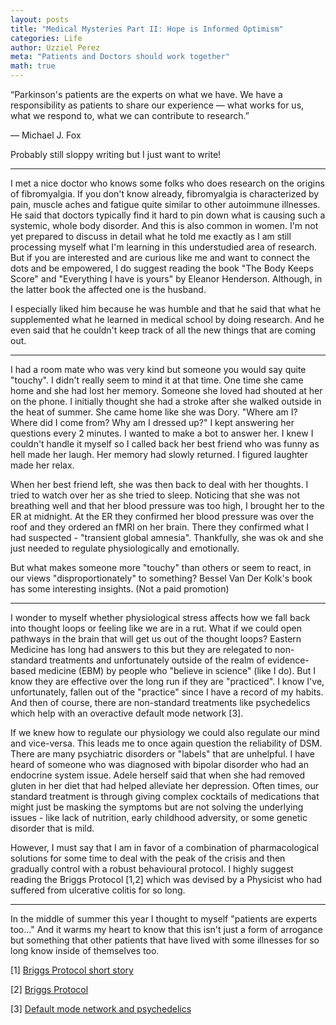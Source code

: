 ```yaml
---
layout: posts
title: "Medical Mysteries Part II: Hope is Informed Optimism"
categories: Life
author: Uzziel Perez
meta: "Patients and Doctors should work together"
math: true
---
```



“Parkinson's patients are the experts on what we have. We have a responsibility as patients to share our experience — what works for us, what we respond to, what we can contribute to research.”

— Michael J. Fox

Probably still sloppy writing but I just want to write!

--------

I met a nice doctor who knows some folks who does research on the origins of fibromyalgia. If you don't know already, fibromyalgia is characterized by pain, muscle aches and fatigue quite similar to other autoimmune illnesses.
He said that doctors typically find it hard to pin down what is causing such a systemic, whole body disorder. And this is also common in women. I'm not yet prepared to discuss in detail what he told me exactly as I am still processing myself what I'm learning in this understudied area of research.
But if you are interested and are curious like me and want to connect the dots and be empowered, I do suggest reading the book "The Body Keeps Score" and "Everything I have is yours" by Eleanor Henderson. Although, in the latter book the affected one is the husband.

I especially liked him because he was humble and that he said that what he supplemented what he learned in medical school by doing research. And he even said that he couldn't keep track of all the new things that are coming out.

--------

I had a room mate who was very kind but someone you would say quite "touchy". I didn't really seem to mind it at that time. One time she came home and she had lost her memory. Someone she loved had shouted at her on the phone. I initially thought she had a stroke after she walked outside in the heat of summer. She came home like she was Dory. "Where am I? Where did I come from? Why am I dressed up?" I kept answering her questions every 2 minutes. I wanted to make a bot to answer her. I knew I couldn't handle it myself so I called back her best friend who was funny as hell made her laugh. Her memory had slowly returned. I figured laughter made her relax.

When her best friend left, she was then back to deal with her thoughts. I tried to watch over her as she tried to sleep. Noticing that she was not breathing well and that her blood pressure was too high, I brought her to the ER at midnight. At the ER they confirmed her blood pressure was over the roof and they ordered an fMRI on her brain. There they confirmed what I had suspected - "transient global amnesia". Thankfully, she was ok and she just needed to regulate physiologically and emotionally.

But what makes someone more "touchy" than others or seem to react, in our views "disproportionately" to something? Bessel Van Der Kolk's book has some interesting insights. (Not a paid promotion)

--------

I wonder to myself whether physiological stress affects how we fall back into thought loops or feeling like we are in a rut. What if we could open pathways in the brain that will get us out of the thought loops? Eastern Medicine has long had answers to this but they are relegated to non-standard treatments and unfortunately outside of the realm of evidence-based medicine (EBM) by people who "believe in science" (like I do). But I know they are effective over the long run if they are "practiced". I know I've, unfortunately, fallen out of the "practice" since I have a record of my habits. And then of course, there are non-standard treatments like psychedelics which help with an overactive default mode network [3].

 If we knew how to regulate our physiology we could also regulate our mind and vice-versa. This leads me to once again question the reliability of DSM. There are many psychiatric disorders or "labels" that are unhelpful. I have heard of someone who was diagnosed with bipolar disorder who had an endocrine system issue. Adele herself said that when she had removed gluten in her diet that had helped alleviate her depression. Often times, our standard treatment is through giving complex cocktails of medications that might just be masking the symptoms but are not solving the underlying issues - like lack of nutrition, early childhood adversity, or some genetic disorder that is mild.

However, I must say that I am in favor of a combination of pharmacological solutions for some time to deal with the peak of the crisis and then gradually control with a robust behavioural protocol. I highly suggest reading the Briggs Protocol [1,2] which was devised by a Physicist who had suffered from ulcerative colitis for so long.

---------

In the middle of summer this year I thought to myself "patients are experts too..." And it warms my heart to know that this isn't just a form of arrogance but something that other patients that have lived with some illnesses for so long know inside of themselves too.


[1] [Briggs Protocol short story](https://mosaicscience.com/story/off-label-antidepressants-prescribed-IBD-cancer-pain/)

[2] [Briggs Protocol](https://ibd.coach/wp-content/uploads/2019/11/IBD-Briggs-2017.pdf)

[3] [Default mode network and psychedelics](https://www.youtube.com/watch?v=W-D9v22bVjk&t=3s)
